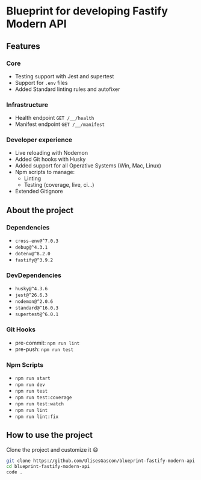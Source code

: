 # Blueprint for developing Fastify Modern API

## Features

### Core

- Testing support with Jest and supertest
- Support for `.env` files
- Added Standard linting rules and autofixer

### Infrastructure

- Health endpoint `GET /__/health`
- Manifest endpoint `GET /__/manifest`

### Developer experience

- Live reloading with Nodemon
- Added Git hooks with Husky
- Added support for all Operative Systems (Win, Mac, Linux)
- Npm scripts to manage:
  - Linting
  - Testing (coverage, live, ci...)
- Extended Gitignore

## About the project

### Dependencies

- `cross-env@^7.0.3`
- `debug@^4.3.1`
- `dotenv@^8.2.0`
- `fastify@^3.9.2`

### DevDependencies

- `husky@^4.3.6`
- `jest@^26.6.3`
- `nodemon@^2.0.6`
- `standard@^16.0.3`
- `supertest@^6.0.1`

### Git Hooks

- pre-commit: `npm run lint`
- pre-push: `npm run test`

### Npm Scripts

- `npm run start`
- `npm run dev`
- `npm run test`
- `npm run test:coverage`
- `npm run test:watch`
- `npm run lint`
- `npm run lint:fix`

## How to use the project

Clone the project and customize it :smile:

```bash
git clone https://github.com/UlisesGascon/blueprint-fastify-modern-api
cd blueprint-fastify-modern-api
code .
```
